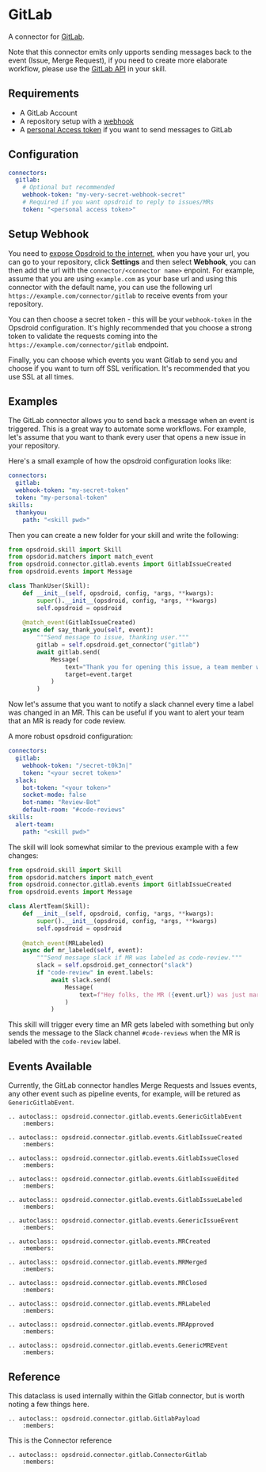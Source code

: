 # GitLab

A connector for [GitLab](https://gitlab.com). 

Note that this connector emits only upports sending messages back
to the event (Issue, Merge Request), if you need to create more elaborate workflow, please
use the [GitLab API](https://docs.gitlab.com/ee/api/) in your skill.

## Requirements

- A GitLab Account
- A repository setup with a [webhook](https://docs.gitlab.com/ee/user/project/integrations/webhooks.html)
- A [personal Access token](https://gitlab.com/-/profile/personal_access_tokens) if you want to send messages to GitLab

## Configuration

```yaml
connectors:
  gitlab:
    # Optional but recommended
    webhook-token: "my-very-secret-webhook-secret"
    # Required if you want opsdroid to reply to issues/MRs
    token: "<personal access token>"
```

## Setup Webhook

You need to [expose Opsdroid to the internet](../exposing.md), when you have your url, you can go to your repository, click **Settings** and then select **Webhook**, you can then add the url with the `connector/<connector name>` enpoint. For example, assume that you are using `example.com` as your base url and using this connector with the default name, you can use the following url `https://example.com/connector/gitlab` to receive events from your repository.

You can then choose a secret token - this will be your `webhook-token` in the Opsdroid configuration. It's highly recommended that you choose
a strong token to validate the requests coming into the `https://example.com/connector/gitlab` endpoint.

Finally, you can choose which events you want Gitlab to send you and choose if you want to turn off SSL verification. It's recommended that
you use SSL at all times.

## Examples

The GitLab connector allows you to send back a message when an event is triggered. This is a great way to automate some workflows. For example, let's assume that you want to thank every user that opens a new issue in your repository.

Here's a small example of how the opsdroid configuration looks like:

```yaml
connectors:
  gitlab:
  webhook-token: "my-secret-token"
  token: "my-personal-token"
skills:
  thankyou:
    path: "<skill pwd>"
```

Then you can create a new folder for your skill and write the following:

```python
from opsdroid.skill import Skill
from opsdorid.matchers import match_event
from opsdroid.connector.gitlab.events import GitlabIssueCreated
from opsdroid.events import Message

class ThankUser(Skill):
    def __init__(self, opsdroid, config, *args, **kwargs):
        super().__init__(opsdroid, config, *args, **kwargs)
        self.opsdroid = opsdroid
    
    @match_event(GitlabIssueCreated)
    async def say_thank_you(self, event):
        """Send message to issue, thanking user."""
        gitlab = self.opsdroid.get_connector("gitlab")
        await gitlab.send(
            Message(
                text="Thank you for opening this issue, a team member will be with you shortly!",
                target=event.target
            )
        )
```

Now let's assume that you want to notify a slack channel every time a label was changed in an MR. This can be useful if you want to alert your team that an MR is ready for code review.

A more robust opsdroid configuration:

```yaml
connectors:
  gitlab:
    webhook-token: "/secret-t0k3n|"
    token: "<your secret token>"
  slack:
    bot-token: "<your token>"
    socket-mode: false
    bot-name: "Review-Bot"
    default-room: "#code-reviews"
skills:
  alert-team:
    path: "<skill pwd>"
```

The skill will look somewhat similar to the previous example with a few changes:

```python
from opsdroid.skill import Skill
from opsdorid.matchers import match_event
from opsdroid.connector.gitlab.events import GitlabIssueCreated
from opsdroid.events import Message

class AlertTeam(Skill):
    def __init__(self, opsdroid, config, *args, **kwargs):
        super().__init__(opsdroid, config, *args, **kwargs)
        self.opsdroid = opsdroid
    
    @match_event(MRLabeled)
    async def mr_labeled(self, event):
        """Send message slack if MR was labeled as code-review."""
        slack = self.opsdroid.get_connector("slack")
        if "code-review" in event.labels:
            await slack.send(
                Message(
                    text=f"Hey folks, the MR ({event.url}) was just marked as ready for review!",
                )
            )
```

This skill will trigger every time an MR gets labeled with something but only sends the message to the 
Slack channel `#code-reviews` when the MR is labeled with the  `code-review` label.

## Events Available

Currently, the GitLab connector handles Merge Requests and Issues events, any other event such as pipeline events, for example, will be retured as `GenericGitlabEvent`.

```eval_rst
.. autoclass:: opsdroid.connector.gitlab.events.GenericGitlabEvent
    :members:
```

```eval_rst
.. autoclass:: opsdroid.connector.gitlab.events.GitlabIssueCreated
    :members:
```

```eval_rst
.. autoclass:: opsdroid.connector.gitlab.events.GitlabIssueClosed
    :members:
```

```eval_rst
.. autoclass:: opsdroid.connector.gitlab.events.GitlabIssueEdited
    :members:
```

```eval_rst
.. autoclass:: opsdroid.connector.gitlab.events.GitlabIssueLabeled
    :members:
```

```eval_rst
.. autoclass:: opsdroid.connector.gitlab.events.GenericIssueEvent
    :members:
```

```eval_rst
.. autoclass:: opsdroid.connector.gitlab.events.MRCreated
    :members:
```

```eval_rst
.. autoclass:: opsdroid.connector.gitlab.events.MRMerged
    :members:
```

```eval_rst
.. autoclass:: opsdroid.connector.gitlab.events.MRClosed
    :members:
```

```eval_rst
.. autoclass:: opsdroid.connector.gitlab.events.MRLabeled
    :members:
```

```eval_rst
.. autoclass:: opsdroid.connector.gitlab.events.MRApproved
    :members:
```

```eval_rst
.. autoclass:: opsdroid.connector.gitlab.events.GenericMREvent
    :members:
```

## Reference

This dataclass is used internally within the Gitlab connector, but is worth noting a few things here.

```eval_rst
.. autoclass:: opsdroid.connector.gitlab.GitlabPayload
    :members:
```

This is the Connector reference

```eval_rst
.. autoclass:: opsdroid.connector.gitlab.ConnectorGitlab
    :members:
```